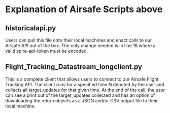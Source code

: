 # Explanation of Airsafe Scripts above

## historicalapi.py

Users can pull this file onto their local machines and enact calls to our Airsafe API out of the box. The only change needed is in line 16 where a valid spire-api-token must be encoded. 

## Flight_Tracking_Datastream_longclient.py 

This is a complete client that allows users to connect to our Airsafe Flight Tracking API. The client runs for a specified time N denoted by the user and collects all target_updates for that given time. At the end of the call, the user can see a print out of the target_updates collected and has an option of downloading the return objects as a JSON and/or CSV output file to their local machine. 
